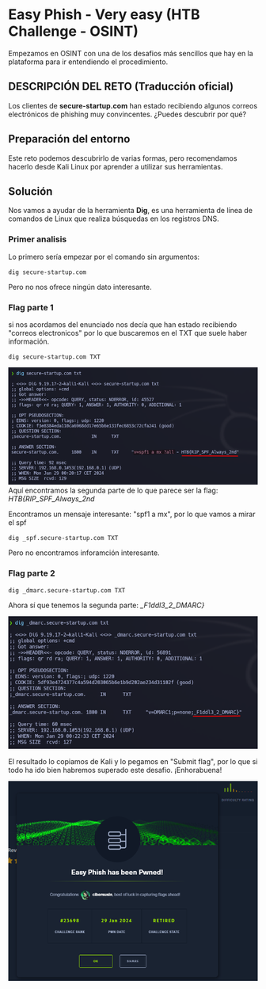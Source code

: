 # Easy Phish - Very easy (HTB Challenge - OSINT)
Empezamos en OSINT con una de los desafios más sencillos que hay en la plataforma para ir entendiendo el procedimiento.

## DESCRIPCIÓN DEL RETO (Traducción oficial)
Los clientes de **secure-startup.com** han estado recibiendo algunos correos electrónicos de phishing muy convincentes. ¿Puedes descubrir por qué?

## Preparación del entorno
Este reto podemos descubrirlo de varias formas, pero recomendamos hacerlo desde Kali Linux por aprender a utilizar sus herramientas.

## Solución
Nos vamos a ayudar de la herramienta **Dig**, es una herramienta de línea de comandos de Linux que realiza búsquedas en los registros DNS.


### Primer analisis
Lo primero sería empezar por el comando sin argumentos:
``` shell
dig secure-startup.com
```
Pero no nos ofrece ningún dato interesante.


### Flag parte 1
si nos acordamos del enunciado nos decía que han estado recibiendo "correos electronicos" por lo que buscaremos en el TXT que suele haber información.

```shell
dig secure-startup.com TXT
```
![curl](Images/dig_txt.png)
Aquí encontramos la segunda parte de lo que parece ser la flag: *HTB{RIP_SPF_Always_2nd*

Encontramos un mensaje interesante: "spf1 a mx", por lo que vamos a mirar el spf 
```shell
dig _spf.secure-startup.com TXT
```
Pero no encontramos inforamción interesante.


### Flag parte 2

```shell
dig _dmarc.secure-startup.com TXT
```
Ahora sí que tenemos la segunda parte: *_F1ddl3_2_DMARC}*

![curl](Images/dig_dmarc.png)

El resultado lo copiamos de Kali y lo pegamos en "Submit flag", por lo que si todo ha ido bien habremos superado este desafio.
¡Enhorabuena!

![curl](Images/flag_captured_easy_phish.png)
